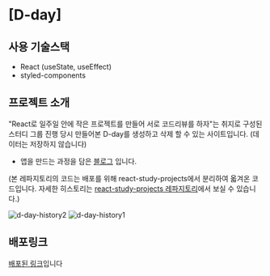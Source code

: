 # [D-day]

## 사용 기술스택

- React (useState, useEffect)
- styled-components

## 프로젝트 소개

"React로 일주일 안에 작은 프로젝트를 만들어 서로 코드리뷰를 하자"는 취지로 구성된 스터디 그룹 진행 당시 만들어본 D-day를 생성하고 삭제 할 수 있는 사이트입니다. (데이터는 저장하지 않습니다)

- 앱을 만드는 과정을 담은 [블로그](https://velog.io/@a_in/React-D-day-Calculator) 입니다.

(본 레파지토리의 코드는 배포를 위해 react-study-projects에서 분리하여 옯겨온 코드입니다. 자세한 히스토리는 [react-study-projects 레파지토리](https://github.com/04ian80/react-study-projects/commits/master)에서 보실 수 있습니다.)

![d-day-history2](https://user-images.githubusercontent.com/97023321/187374717-f7392f40-ed11-40f5-83ee-19faa674072e.png)
![d-day-history1](https://user-images.githubusercontent.com/97023321/187374707-61f9421c-3946-4897-8fb2-0e0b835d69bf.png)

## 배포링크
[배포된 링크](https://04ian80.github.io/d-day/)입니다

